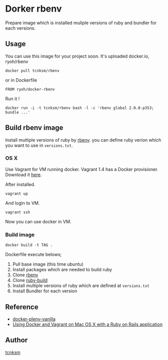 # Dorker rbenv

Prepare image which is installed muliple versions of ruby and bundler for each versions. 

## Usage

You can use this image for your project soon. It's uploaded docker.io, ryoh/rbenv

```
docker pull tcnksm/rbenv
```

or in Dockerfile

```
FROM ryoh/docker-rbenv
```

Run it !

```
docker run -i -t tcnksm/rbenv bash -l -c 'rbenv global 2.0.0-p353; bundle ...'
```


## Build rbenv image

Install multiple versions of ruby by [rbenv](https://github.com/sstephenson/rbenv). you can define ruby verion which you want to use in `versions.txt`.

### OS X

Use Vagrant for VM running docker. Vagrant 1.4 has a Docker provisioner.
Download it [here](http://www.vagrantup.com/downloads.html).

After installed.

```
vagrant up
```

And login to VM.

```
vagrant ssh
```

Now you can use docker in VM.

### Build image

```
docker build -t TAG .
```

Dockerfile execute belows;

1. Pull base image (this time ubuntu)
1. Install packages which are needed to build ruby
1. Clone [rbenv](https://github.com/sstephenson/rbenv)
1. Clone [ruby-build](https://github.com/sstephenson/ruby-build)
1. Install multiple versions of ruby which are defined at `versions.txt`
1. Install Bundler for each version

## Reference

- [docker-plenv-vanilla](https://github.com/miyagawa/docker-plenv-vanilla)
- [Using Docker and Vagrant on Mac OS X with a Ruby on Rails application](http://blog.powpark.com/2013/11/11/using-docker-and-vagrant-on-mac-osx-for-a-ruby-on-rails-app/)

## Author

[tcnksm](https://twitter.com/deeeet)
